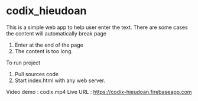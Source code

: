 # codix_hieudoan
This is a simple web app to help user enter the text. There are some cases the content will automatically break page
1. Enter at the end of the page
2. The content is too long.

To run project 
1. Pull sources code
2. Start index.html with any web server.


Video demo : codix.mp4
Live URL : https://codix-hieudoan.firebaseapp.com

